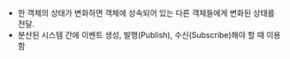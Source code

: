 - 한 객체의 상태가 변화하면 객체에 상속되어 있는 다른 객체들에게 변화된 상태를 전달.
- 분산된 시스템 간에 이벤트 생성, 발행(Publish), 수신(Subscribe)해야 할 때 이용함